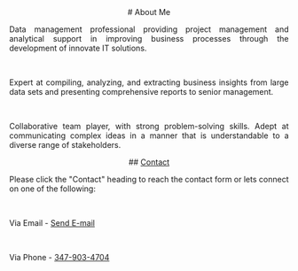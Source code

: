 <style>
p {
    text-align: justify;
    text-justify: inter-word;
}
</style>
<center>
# About Me
<p>Data management professional providing project management and analytical support in improving business processes through the development of innovate IT solutions.</p>
<br>
<p>Expert at compiling, analyzing, and extracting business insights from large data sets and presenting comprehensive reports to senior management.</p>
<br>
<p>Collaborative team player, with strong problem-solving skills. Adept at communicating complex ideas in a manner that is understandable to a diverse range of stakeholders.</p>
## <a href="https://ak93.typeform.com/to/hAa5vV">Contact</a>
<p>Please click the "Contact" heading to reach the contact form or lets connect on one of the following:</p>
<br>
<p>
Via Email -
<a href="mailto:ak47code@gmail.com" target="_top">Send E-mail</a>
</p>
<br>
<p>
Via Phone -
<a href="tel:3479034704">347-903-4704</a>
</p>
</center>
